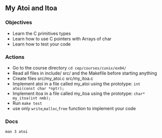 ## My Atoi and Itoa

### Objectives
* Learn the C primitives types
* Learn how to use C pointers with Arrays of char
* Learn how to test your code

### Actions
* Go to the course directory `cd cep/courses/cunix/ex04/`
* Read all files in include/ src/ and the Makefile before starting anything
* Create files src/my_atoi.c src/my_itoa.c
* Implement atoi in a file called my_atoi using the prototype:
`int atoi(const char *nptr);`
* Implement itoa in a file called my_itoa using the prototype:
`char* my_itoa(int nmb);`
* Run `make test`
* use only `write`,`malloc`,`free` function to implement your code

### Docs
`man 3 atoi`
